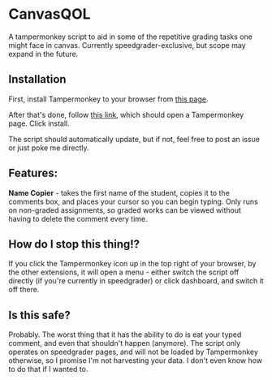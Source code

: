 # CanvasQOL
A tampermonkey script to aid in some of the repetitive grading tasks one might face in canvas. Currently speedgrader-exclusive, but scope may expand in the future.

## Installation
First, install Tampermonkey to your browser from <a href="https://www.tampermonkey.net/">this page</a>.

After that's done, follow <a href="https://github.com/Xaephia/CanvasQOL/raw/main/CanvasQOL.user.js">this link</a>, which should open a Tampermonkey page. Click install.

The script should automatically update, but if not, feel free to post an issue or just poke me directly.

## Features:
<b>Name Copier</b> - takes the first name of the student, copies it to the comments box, and places your cursor so you can begin typing. Only runs on non-graded assignments, so graded works can be viewed without having to delete the comment every time.


## How do I stop this thing!?
If you click the Tampermonkey icon up in the top right of your browser, by the other extensions, it will open a menu - either switch the script off directly (if you're currently in speedgrader) or click dashboard, and switch it off there.

## Is this safe?
Probably. The worst thing that it has the ability to do is eat your typed comment, and even that shouldn't happen (anymore). The script only operates on speedgrader pages, and will not be loaded by Tampermonkey otherwise, so I promise I'm not harvesting your data. I don't even know how to do that if I wanted to.
